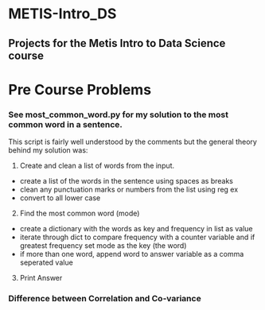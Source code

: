 # METIS-Intro_DS
## Projects for the Metis Intro to Data Science course

# Pre Course Problems
### See most_common_word.py for my solution to the most common word in a sentence.
This script is fairly well understood by the comments but the general theory behind my solution was:
1. Create and clean a list of words from the input.
* create a list of the words in the sentence using spaces as breaks
* clean any punctuation marks or numbers from the list using reg ex
* convert to all lower case
2. Find the most common word (mode)
* create a dictionary with the words as key and frequency in list as value
* iterate through dict to compare frequency with a counter variable and if greatest frequency set mode as the key (the word)
* if more than one word, append word to answer variable as a comma seperated value
3. Print Answer


### Difference between Correlation and Co-variance
